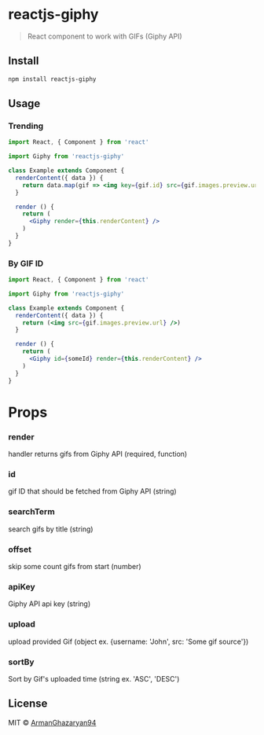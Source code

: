 # reactjs-giphy

> React component to work with GIFs (Giphy API)

## Install

```bash
npm install reactjs-giphy
```

## Usage


### Trending
```jsx
import React, { Component } from 'react'

import Giphy from 'reactjs-giphy'

class Example extends Component {
  renderContent({ data }) {
    return data.map(gif => <img key={gif.id} src={gif.images.preview.url} />)
  } 

  render () {
    return (
      <Giphy render={this.renderContent} />
    )
  }
}
```

### By GIF ID
```jsx
import React, { Component } from 'react'

import Giphy from 'reactjs-giphy'

class Example extends Component {
  renderContent({ data }) {
    return (<img src={gif.images.preview.url} />)
  } 

  render () {
    return (
      <Giphy id={someId} render={this.renderContent} />
    )
  }
}
```

# Props

### render 
handler returns gifs from Giphy API (required, function)

### id
gif ID that should be fetched from Giphy API (string)

### searchTerm 
search gifs by title (string)

### offset
skip some count gifs from start (number)

### apiKey
Giphy API api key (string)

### upload
upload provided Gif (object ex. {username: 'John', src: 'Some gif source'})

### sortBy
Sort by Gif's uploaded time (string ex. 'ASC', 'DESC')


## License

MIT © [ArmanGhazaryan94](https://github.com/ArmanGhazaryan94)
